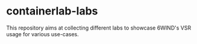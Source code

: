 # containerlab-labs

This repository aims at collecting different labs to showcase 6WIND's VSR usage for various use-cases.
